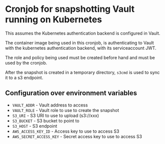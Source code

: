 # Cronjob for snapshotting Vault running on Kubernetes

This assumes the Kubernetes authentication backend is configured in Vault.

The container image being used in this cronjob, is authenticating to Vault with the kubernetes authentication backend, with its serviceaccount JWT.

The role and policy being used must be created before hand and must be used by the cronjob.

After the snapshot is created in a temporary directory, `s3cmd` is used to sync it to a s3 endpoint.

## Configuration over environment variables

* `VAULT_ADDR`  - Vault address to access
* `VAULT_ROLE` - Vault role to use to create the snapshot
* `S3_URI` - S3 URI to use to upload (s3://xxx)
* `S3_BUCKET` - S3 bucket to point to
* `S3_HOST` - S3 endpoint
* `AWS_ACCESS_KEY_ID` - Access key to use to access S3
* `AWS_SECRET_ACCESS_KEY` - Secret access key to use to access S3
